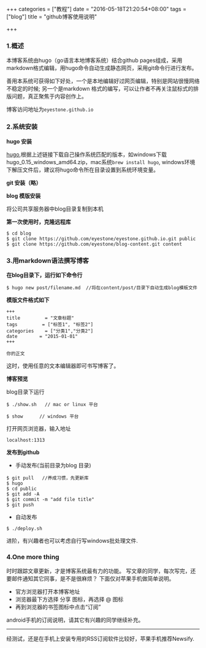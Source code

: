 +++
categories = ["教程"]
date = "2016-05-18T21:20:54+08:00"
tags = ["blog"]
title = "github博客使用说明"

+++

### 1.概述

本博客系统由hugo（go语言本地博客系统）结合github pages组成，采用markdown格式编辑，用hugo命令自动生成静态网页，采用git命令行进行发布。

善用本系统可获得如下好处，一个是本地编辑好过网页编辑，特别是网站很慢网络不稳定的时候; 另一个是markdown 格式的编写，可以让作者不再关注鼠标式的排版问题，真正聚焦于内容创作上。


博客访问地址为`eyestone.github.io`

### 2.系统安装

**hugo 安装**

[hugo](https://github.com/spf13/hugo/releases),根据上述链接下载自己操作系统匹配的版本，如windows下载hugo_0.15_windows_amd64.zip，mac系统`brew install hugo`, windows环境下解压文件后，建议将hugo命令所在目录设置到系统环境变量。

**git 安装（略）**

**blog 模版安装**

将公司共享服务器中blog目录复制到本机

**第一次使用时，克隆远程库**

```
$ cd blog
$ git clone https://github.com/eyestone/eyestone.github.io.git public 
$ git clone https://github.com/eyestone/blog-content.git content 
```

### 3.用markdown语法撰写博客

**在blog目录下，运行如下命令行**

``` 
$ hugo new post/filename.md  //将在content/post/目录下自动生成blog模板文件
```

**模版文件格式如下**

```
+++
title         = "文章标题"
tags         = ["标签1", "标签2"]
categories    = ["分类1","分类2"]
date        = "2015-01-01"
+++

你的正文
```
这时，使用任意的文本编辑器即可书写博客了。

**博客预览**

blog目录下运行
```
$ ./show.sh   // mac or linux 平台

$ show      // windows 平台
```
打开网页浏览器，输入地址

```
localhost:1313
```

**发布到github**

- 手动发布(当前目录为blog 目录)

```
$ git pull   //养成习惯，先更新库
$ hugo
$ cd public
$ git add -A
$ git commit -m "add file title"
$ git push
```

- 自动发布

```
$ ./deploy.sh
```

进阶，有兴趣者也可以考虑自行写windows批处理文件.


### 4.One more thing

时时跟踪文章更新，才是博客系统最有力的功能。
写文章的同学，每次写完，还要邮件通知其它同事，是不是很麻烦？
下面仅对苹果手机做简单说明。

* 官方浏览器打开本博客地址
* 浏览器最下方选择 分享 图标，再选择 @ 图标
* 再到浏览器的书签图标中点击“订阅”

android手机的订阅说明，请其它有兴趣的同学继续补充。

---
经测试，还是在手机上安装专用的RSS订阅软件比较好，苹果手机推荐Newsify.
